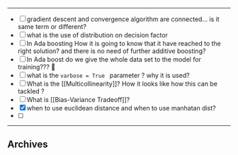 ------------

 - [ ] gradient descent and convergence algorithm are connected... is it same term or different?
 - [ ] what is the use of distribution on decision factor
 - [ ] In Ada boosting How it is going to know that it have reached to the right solution? and there is no need of further additive boosting?
 - [ ] In Ada boost do we give the whole data set to the model for training??? 🤔
 - [ ]  what is the `varbose = True ` parameter ? why it is used? 
 - [ ] What is the [[Multicollinearity]]? How it looks like how this can be tackled ? 
 - [ ] What is [[Bias-Variance Tradeoff]]? 
 - [x] when to use euclidean distance and when to use manhatan dist?
 - [ ] 



------

## Archives
